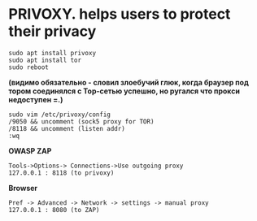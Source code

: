 # PRIVOXY. helps users to protect their privacy

```
sudo apt install privoxy
sudo apt install tor
sudo reboot 
```
__(видимо обязательно - словил злоебучий глюк, когда браузер под тором соединялся с Тор-сетью успешно, но ругался что прокси недоступен =.)__
```
sudo vim /etc/privoxy/config
/9050 && uncomment (sock5 proxy for TOR)
/8118 && uncomment (listen addr)
:wq
```

**OWASP ZAP**

```
Tools->Options-> Connections->Use outgoing proxy
127.0.0.1 : 8118 (to privoxy)
```

**Browser**

```
Pref -> Advanced -> Network -> settings -> manual proxy
127.0.0.1 : 8080 (to ZAP)
```
